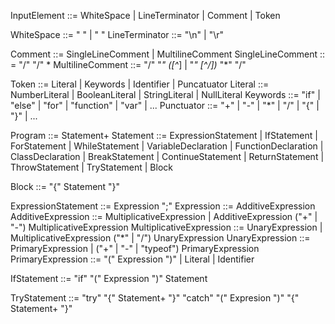 InputElement ::= WhiteSpace | LineTerminator | Comment | Token

WhiteSpace ::= " " | " "
LineTerminator ::= "\n" | "\r"

Comment ::= SingleLineComment | MultilineComment
SingleLineComment :: = "/" "/" <any>*
MultilineComment ::= "/" "*" ([^*] | "*" [^/])* "*" "/"

Token ::= Literal | Keywords | Identifier | Puncatuator
Literal ::= NumberLiteral | BooleanLiteral | StringLiteral | NullLiteral
Keywords ::= "if" | "else" | "for" | "function" | "var" | ...
Punctuator ::= "+" | "-" | "*" | "/" | "{" | "}" | ...

Program ::= Statement+
Statement ::= ExpressionStatement | IfStatement | ForStatement | WhileStatement
        | VariableDeclaration | FunctionDeclaration | ClassDeclaration 
        | BreakStatement | ContinueStatement | ReturnStatement | ThrowStatement
        | TryStatement | Block

Block ::= "{" Statement "}"

ExpressionStatement ::= Expression ";"
Expression ::= AdditiveExpression
AdditiveExpression ::= MultiplicativeExpression | AdditiveExpression ("+" | "-") MultiplicativeExpression
MultiplicativeExpression ::= UnaryExpression | MultiplicativeExpression ("*" | "/") UnaryExpression
UnaryExpression ::= PrimaryExpression | ("+" | "-" | "typeof") PrimaryExpression
PrimaryExpression ::= "(" Expression ")" | Literal | Identifier

IfStatement ::= "if" "(" Expression ")" Statement

TryStatement ::= "try" "{" Statement+ "}" "catch" "(" Expresion ")" "{" Statement+ "}"
